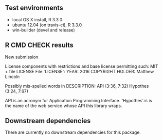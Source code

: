 ## Test environments

- local OS X install, R 3.3.0
- ubuntu 12.04 (on travis-ci), R 3.3.0
- win-builder (devel and release)

## R CMD CHECK results

New submission

License components with restrictions and base license permitting such:
  MIT + file LICENSE
File 'LICENSE':
  YEAR: 2016
  COPYRIGHT HOLDER: Matthew Lincoln

Possibly mis-spelled words in DESCRIPTION:
  API (3:36, 7:32)
  Hypothes (3:24, 7:67)

API is an acronym for Application Programming Interface.
'Hypothes'.is is the name of the web service whose API this library wraps.

## Downstream dependencies

There are currently no downstream dependencies for this package.
